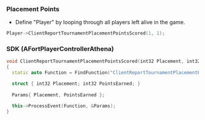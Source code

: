 ### Placement Points
- Define "Player" by looping through all players left alive in the game.
```cpp
Player->ClientReportTournamentPlacementPointsScored(1, 1);
```

### SDK (AFortPlayerControllerAthena)
```cpp
void ClientReportTournamentPlacementPointsScored(int32 Placement, int32 PointsEarned) 
{
  static auto Function = FindFunction("ClientReportTournamentPlacementPointsScored");

  struct { int32 Placement; int32 PointsEarned; }
  
  Params{ Placement, PointsEarned };

  this->ProcessEvent(Function, &Params);
}
```
